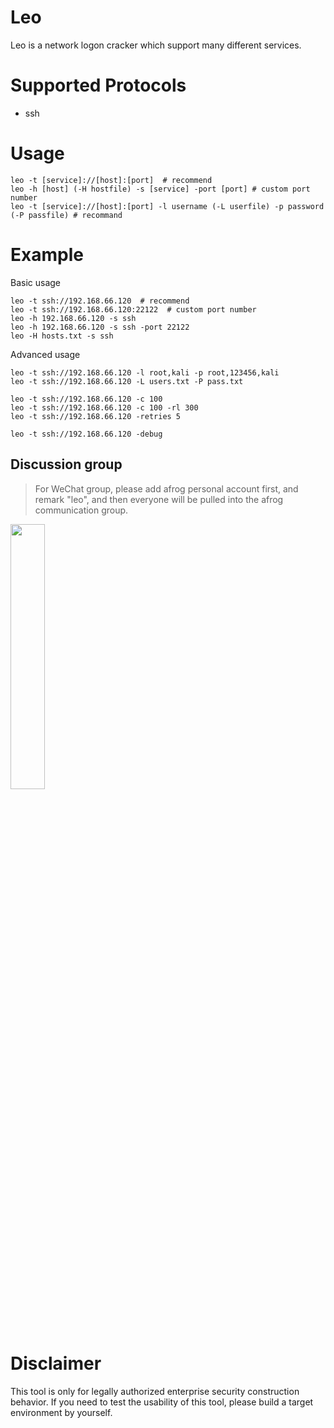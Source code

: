 # Leo
Leo is a network logon cracker which support many different services.

# Supported Protocols
- ssh

# Usage

```
leo -t [service]://[host]:[port]  # recommend
leo -h [host] (-H hostfile) -s [service] -port [port] # custom port number
leo -t [service]://[host]:[port] -l username (-L userfile) -p password (-P passfile) # recommand
```

# Example

Basic usage
```
leo -t ssh://192.168.66.120  # recommend
leo -t ssh://192.168.66.120:22122  # custom port number
leo -h 192.168.66.120 -s ssh
leo -h 192.168.66.120 -s ssh -port 22122
leo -H hosts.txt -s ssh
```

Advanced usage
```
leo -t ssh://192.168.66.120 -l root,kali -p root,123456,kali
leo -t ssh://192.168.66.120 -L users.txt -P pass.txt

leo -t ssh://192.168.66.120 -c 100
leo -t ssh://192.168.66.120 -c 100 -rl 300
leo -t ssh://192.168.66.120 -retries 5

leo -t ssh://192.168.66.120 -debug
```

## Discussion group

> For WeChat group, please add afrog personal account first, and remark "leo", and then everyone will be pulled into the afrog communication group.

<img src="https://github.com/zan8in/afrog/blob/main/images/afrog.png" width="33%" />

# Disclaimer
This tool is only for legally authorized enterprise security construction behavior. If you need to test the usability of this tool, please build a target environment by yourself.